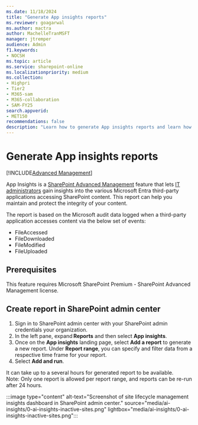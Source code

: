 ```yaml
---
ms.date: 11/18/2024
title: "Generate App insights reports"
ms.reviewer: goagarwal
ms.author: mactra
author: MachelleTranMSFT
manager: jtremper
audience: Admin
f1.keywords:
- NOCSH
ms.topic: article
ms.service: sharepoint-online
ms.localizationpriority: medium
ms.collection:
- Highpri
- Tier2
- M365-sam
- M365-collaboration
- SAM-FY25
search.appverid:
- MET150
recommendations: false
description: "Learn how to generate App insights reports and learn how Microsoft Entra third-party applications access your SharePoint content."
---
```


# Generate App insights reports

[!INCLUDE[Advanced Management](includes/advanced-management.md)]

App Insights is a [SharePoint Advanced Management](advanced-management.md) feature that lets [IT administrators](/microsoft-365/admin/add-users/about-admin-roles) gain insights into the various Microsoft Entra third-party applications accessing SharePoint content. This report can help you maintain and protect the integrity of your content.

The report is based on the Microsoft audit data logged when a third-party application accesses content via the below set of events:

- FileAccessed
- FileDownloaded
- FileModified
- FileUploaded  

## Prerequisites

This feature requires Microsoft SharePoint Premium - SharePoint Advanced Management license.  

## Create report in SharePoint admin center

1. Sign in to SharePoint admin center with your SharePoint admin credentials your organization.
2. In the left pane, expand **Reports** and then select **App insights**.
3. Once on the **App insights** landing page, select **Add a report** to generate a new report. Under **Report range**, you can specify and filter data from a respective time frame for your report.
4. Select **Add and run**.
  
It can take up to a several hours for generated report to be available.  
Note: Only one report is allowed per report range, and reports can be re-run after 24 hours.  


:::image type="content" alt-text="Screenshot of site lifecycle management insights dashboard in SharePoint admin center." source="media/ai-insights/0-ai-insights-inactive-sites.png" lightbox="media/ai-insights/0-ai-insights-inactive-sites.png":::